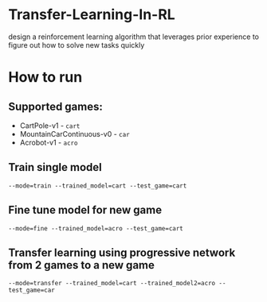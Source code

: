 # Transfer-Learning-In-RL
design a reinforcement learning algorithm that leverages prior experience to figure out how to solve new tasks quickly

# How to run
## Supported games:
* CartPole-v1 - `cart`
* MountainCarContinuous-v0 - `car`
* Acrobot-v1 - `acro`

## Train single model
`--mode=train --trained_model=cart --test_game=cart`

## Fine tune model for new game
`--mode=fine --trained_model=acro --test_game=cart`

## Transfer learning using progressive network from 2 games to a new game
`--mode=transfer --trained_model=cart --trained_model2=acro --test_game=car`